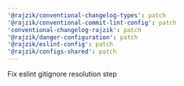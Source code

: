 ```yaml
---
'@rajzik/conventional-changelog-types': patch
'@rajzik/conventional-commit-lint-config': patch
'conventional-changelog-rajzik': patch
'@rajzik/danger-configuration': patch
'@rajzik/eslint-config': patch
'@rajzik/configs-shared': patch
---
```


Fix eslint gitignore resolution step
